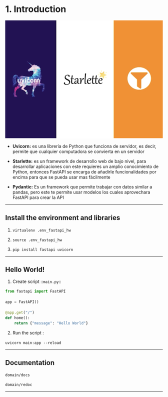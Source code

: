 # 1. Introduction
![Uvicorn, Starlette and Pydantic](images/uvi-starlette.png)

* __Uvicorn:__ es una librería de Python que funciona de servidor, es decir, permite que cualquier computadora se convierta en un servidor

* __Starlette:__ es un framework de desarrollo web de bajo nivel, para desarrollar aplicaciones con este requieres un amplio conocimiento de Python, entonces FastAPI se encarga de añadirle funcionalidades por encima para que se pueda usar mas fácilmente

* __Pydantic:__ Es un framework que permite trabajar con datos similar a pandas, pero este te permite usar modelos los cuales aprovechara FastAPI para crear la API

- - - -

## Install the environment and libraries

1. `virtualenv .env_fastapi_hw`

2. `source .env_fastapi_hw`

3. `pip install fastapi uvicorn`

- - - -

## Hello World!

1. Create script  ::`main.py`::

```python
from fastapi import FastAPI

app = FastAPI()

@app.get("/")
def home():
    return {"message": "Hello World"}
```

2. Run the script :

`uvicorn main:app --reload`

- - - -

## Documentation
`domain/docs`

`domain/redoc`

- - - -